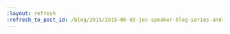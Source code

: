 ```yaml
---
:layout: refresh
:refresh_to_post_id: /blog/2015/2015-06-03-juc-speaker-blog-series-andrew-phillips-juc-u-s-east
---
```

